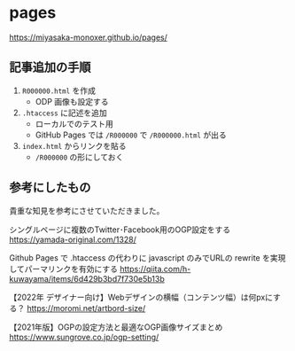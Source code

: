 # pages
https://miyasaka-monoxer.github.io/pages/

## 記事追加の手順
1. `R000000.html` を作成
   - ODP 画像も設定する
2. `.htaccess` に記述を追加
   - ローカルでのテスト用
   - GitHub Pages では `/R000000` で `/R000000.html` が出る
3. `index.html` からリンクを貼る
   - `/R000000` の形にしておく

## 参考にしたもの
貴重な知見を参考にさせていただきました。

シングルページに複数のTwitter･Facebook用のOGP設定をする
https://yamada-original.com/1328/

Github Pages で .htaccess の代わりに javascript のみでURLの rewrite を実現してパーマリンクを有効にする
https://qiita.com/h-kuwayama/items/6d429b3bd7f730e5b13b

【2022年 デザイナー向け】Webデザインの横幅（コンテンツ幅）は何pxにする？
https://moromi.net/artbord-size/

【2021年版】OGPの設定方法と最適なOGP画像サイズまとめ
https://www.sungrove.co.jp/ogp-setting/